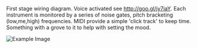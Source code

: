 First stage wiring diagram. Voice activated see http://goo.gl/jy7iaY. Each instrument is monitored by a series of noise gates, pitch bracketing (low,me,high) frequencies. MIDI provide a simple 'click track' to keep time. Something with a grove to it to help with setting the mood.

![Example Image](http://www.graphicboutique.co.uk/lab/images/RW-Vis_Voc-02-00.png "Example Image")

